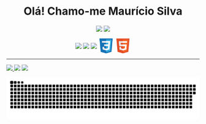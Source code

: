 ###  
<div>
<h1 align="center">Olá! Chamo-me Maurício Silva
</div>

<div align="center">
     <img   height="150em" align="center" src="https://github-readme-stats.vercel.app/api?username=MauricioSilva05&show_icons=true&theme=vue-dark&count_private=true)"/>
     <img   height="150em" align="center" src="https://github-readme-stats.vercel.app/api/top-langs/?username=MauricioSilva05&layout=compact&langs_count=168&theme=vue-dark"/>
</div>

<div style="display: inline_block" align="center"><br>
     <img align="center" height="40" widht="30" src="https://raw.githubusercontent.com/jmnote/z-icons/master/svg/php.svg" />
      <img align="center" height="40" widht="30" src="https://raw.githubusercontent.com/jmnote/z-icons/master/svg/java.svg" />
       <img align="center" height="40" widht="30" src="https://raw.githubusercontent.com/jmnote/z-icons/master/svg/c.svg" />
        <img align="center" height="40" widht="30" src="https://raw.githubusercontent.com/devicons/devicon/master/icons/css3/css3-original.svg" />
         <img align="center" height="40" widht="30" src="https://raw.githubusercontent.com/devicons/devicon/master/icons/html5/html5-original.svg" />
         <hr>
</div>

<div>
<a href="https://www.instagram.com/mauricio_763" target="_blank"><img src="https://img.shields.io/badge/Instagram-E4405F?style=for-the-badge&logo=instagram&logoColor=white" </a>
<a hre="https://github.com/MauricioSilva05" target="_blank"><img src="https://img.shields.io/badge/GitHub-100000?style=for-the-badge&logo=github&logoColor=white" </a>
<a hre="https://outlook.live.com/mail/0/?actSwt=true" target="_blank"><img src="https://img.shields.io/badge/Microsoft_Outlook-0078D4?style=for-the-badge&logo=microsoft-outlook&logoColor=white" </a> 
</div>


 ![](https://raw.githubusercontent.com/CompetitiveLin/Snake-in-Contribution-Grid/output/github-contribution-grid-snake.svg)
         

